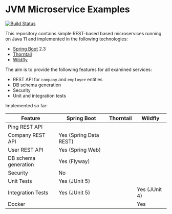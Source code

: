 # JVM Microservice Examples

[![Build Status](https://travis-ci.org/chrisgleissner/microservice.svg?branch=master)](https://travis-ci.org/chrisgleissner/microservice)

This repository contains simple REST-based based microservices running on Java 11 and implemented in the following technologies:
* [Spring Boot](https://github.com/spring-projects/spring-boot) 2.3
* [Thorntail](https://github.com/thorntail/thorntail)
* [Wildfly](https://github.com/wildfly/wildfly)

The aim is to provide the following features for all examined services:
* REST API for `company` and `employee` entities
* DB schema generation
* Security
* Unit and integration tests

Implemented so far:

| Feature              | Spring Boot               | Thorntail | Wildfly       |
|----------------------|---------------------------|-----------|---------------|
| Ping REST API        |               |           |           | Yes (JAX-RS)  |
| Company REST API     | Yes (Spring Data REST)    |           |               |
| User REST API        | Yes (Spring Web)          |           |               |
| DB schema generation | Yes (Flyway)              |           |               |
| Security             | No                        |           |               |
| Unit Tests           | Yes (JUnit 5)             |           |               |
| Integration Tests    | Yes (JUnit 5)             |           | Yes (JUnit 4) |
| Docker               |                           |           | Yes           |

